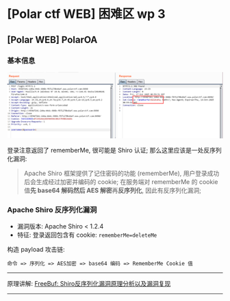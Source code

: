 [Polar ctf WEB] 困难区 wp 3
===

## [Polar WEB] PolarOA

### 基本信息

![18-1.png](18-1.png)

登录注意返回了 rememberMe, 很可能是 Shiro 认证; 那么这里应该是一处反序列化漏洞:

> Apache Shiro 框架提供了记住密码的功能 (rememberMe), 用户登录成功后会生成经过加密并编码的 cookie; 在服务端对 rememberMe 的 cookie 值**先 base64 解码然后 AES 解密**再**反序列化**, 因此有反序列化漏洞;

### Apache Shiro 反序列化漏洞

- 漏洞版本: Apache Shiro < 1.2.4
- 特征: 登录返回包含有 cookie: `rememberMe=deleteMe`

构造 payload 攻击链:

```
命令 => 序列化 => AES加密 => base64 编码 => RememberMe Cookie 值
```

---

原理讲解: [FreeBuf: Shiro反序列化漏洞原理分析以及漏洞复现](https://www.freebuf.com/articles/web/380382.html)

---


